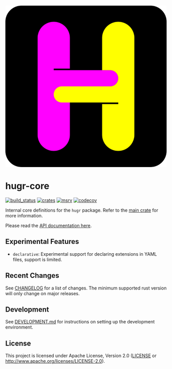 ![](/hugr/assets/hugr_logo.svg)

# hugr-core

[![build_status][]](https://github.com/CQCL/hugr/actions)
[![crates][]](https://crates.io/crates/hugr-core)
[![msrv][]](https://github.com/CQCL/hugr)
[![codecov][]](https://codecov.io/gh/CQCL/hugr)

Internal core definitions for the `hugr` package.
Refer to the [main crate](http://crates.io/crates/hugr) for more information.

Please read the [API documentation here][].

## Experimental Features

- `declarative`:
  Experimental support for declaring extensions in YAML files, support is limited.

## Recent Changes

See [CHANGELOG][] for a list of changes. The minimum supported rust
version will only change on major releases.

## Development

See [DEVELOPMENT.md](https://github.com/CQCL/hugr/blob/main/DEVELOPMENT.md) for instructions on setting up the development environment.

## License

This project is licensed under Apache License, Version 2.0 ([LICENSE][] or http://www.apache.org/licenses/LICENSE-2.0).

[API documentation here]: https://docs.rs/hugr-core/
[build_status]: https://github.com/CQCL/hugr/actions/workflows/ci-rs.yml/badge.svg?branch=main
[msrv]: https://img.shields.io/crates/msrv/hugr-core
[crates]: https://img.shields.io/crates/v/hugr-core
[codecov]: https://img.shields.io/codecov/c/gh/CQCL/hugr?logo=codecov
[LICENSE]: https://github.com/CQCL/hugr/blob/main/LICENCE
[CHANGELOG]: https://github.com/CQCL/hugr/blob/main/hugr-core/CHANGELOG.md
